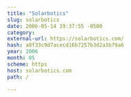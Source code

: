 ```yaml
---
title: "Solarbotics"
slug: solarbotics
date: 2006-05-14 19:37:55 -0500
category: 
external-url: https://solarbotics.com/
hash: a8f33c9d7acecd16b7257b3d2a3b79a6
year: 2006
month: 05
scheme: https
host: solarbotics.com
path: /

---
```



